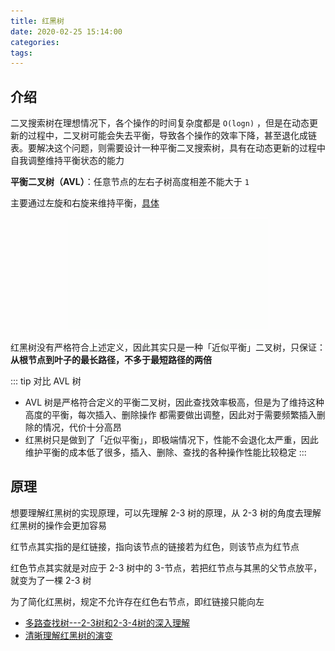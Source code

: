 ```yaml
---
title: 红黑树
date: 2020-02-25 15:14:00
categories: 
tags:
---
```

## 介绍
二叉搜索树在理想情况下，各个操作的时间复杂度都是 `O(logn)` ，但是在动态更新的过程中，二叉树可能会失去平衡，导致各个操作的效率下降，甚至退化成链表。要解决这个问题，则需要设计一种平衡二叉搜索树，具有在动态更新的过程中自我调整维持平衡状态的能力

**平衡二叉树（AVL）**：任意节点的左右子树高度相差不能大于 `1` 

主要通过左旋和右旋来维持平衡，[具体](https://www.cnblogs.com/kubidemanong/p/9809117.html)

<div align=center>

![左右旋](/img/DSA/rotate.gif)

</div>

红黑树没有严格符合上述定义，因此其实只是一种「近似平衡」二叉树，只保证：**从根节点到叶子的最长路径，不多于最短路径的两倍**

::: tip 对比 AVL 树  
- AVL 树是严格符合定义的平衡二叉树，因此查找效率极高，但是为了维持这种高度的平衡，每次插入、删除操作
都需要做出调整，因此对于需要频繁插入删除的情况，代价十分高昂
- 红黑树只是做到了「近似平衡」，即极端情况下，性能不会退化太严重，因此维护平衡的成本低了很多，插入、删除、查找的各种操作性能比较稳定
:::

## 原理
想要理解红黑树的实现原理，可以先理解 2-3 树的原理，从 2-3 树的角度去理解红黑树的操作会更加容易

红节点其实指的是红链接，指向该节点的链接若为红色，则该节点为红节点

红色节点其实就是对应于 2-3 树中的 3-节点，若把红节点与其黑的父节点放平，就变为了一棵 2-3 树

为了简化红黑树，规定不允许存在红色右节点，即红链接只能向左

- [多路查找树---2-3树和2-3-4树的深入理解](https://www.cnblogs.com/lishanlei/p/10707791.html)
- [清晰理解红黑树的演变](https://www.cnblogs.com/tiancai/p/9072813.html)